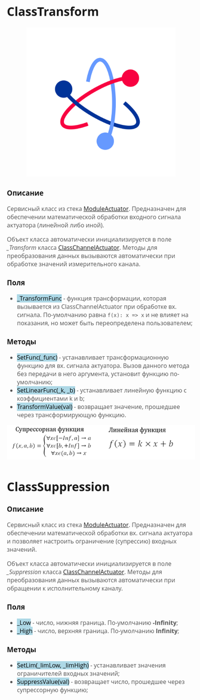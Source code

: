 <div style = "font-family: 'Open Sans', sans-serif; font-size: 16px">

# ClassTransform
<div style = "color: #555">
    <p align="center">
    <img src="./res/logo.png" width="400" title="hover text">
    </p>
</div>

### Описание
<div style = "color: #555">

Сервисный класс из стека [ModuleActuator](README.md). Предназначен для обеспечении математической обработки входного сигнала актуатора (линейной либо иной).

Объект класса автоматически инициализируется в поле *_Transform* класса [ClassChannelActuator](./README_CHANNEL.md). Методы для преобразования данных вызываются автоматически при обработке значений измерительного канала.

</div>

### Поля
<div style = "color: #555">

- <mark style="background-color: lightblue">_TransformFunc</mark> - функция трансформации, которая вызывается из ClassChannelActuator при обработке вх. сигнала. По-умолчанию равна `f(x): x => x` и не влияет на показания, но может быть переопределена пользователем;

</div>

### Методы
<div style = "color: #555">

- <mark style="background-color: lightblue">SetFunc(_func)</mark> - устанавливает трансформационную функцию для вх. сигнала актуатора. Вызов данного метода без передачи в него аргумента, установит функцию по-умолчанию;
- <mark style="background-color: lightblue">SetLinearFunc(_k, _b)</mark> - устанавливает линейную функцию с коэффициентами k и b;
- <mark style="background-color: lightblue">TransformValue(val)</mark> - возвращает значение, прошедшее через трансформирующую функцию.

<div align='left'>
    <img src="./res/math.png" alt="Image not found">
</div>
</div>

# ClassSuppression

### Описание
<div style = "color: #555">

Сервисный класс из стека [ModuleActuator](README.md). Предназначен для обеспечении математической обработки вх. сигнала актуатора и позволяет настроить ограничение (супрессию) входных значений.

Объект класса автоматически инициализируется в поле *_Suppression* класса [ClassChannelActuator](./README_CHANNEL.md). Методы для преобразования данных вызываются автоматически при обращении к исполнительному каналу.

</div>

### Поля
<div style = "color: #555">

- <mark style="background-color: lightblue">_Low</mark> - число, нижняя граница. По-умолчанию **-Infinity**;
- <mark style="background-color: lightblue">_High</mark> - число, верхняя граница. По-умолчанию **Infinity**;

</div>

### Методы
<div style = "color: #555">

- <mark style="background-color: lightblue">SetLim(_limLow, _limHigh)</mark> - устанавливает значения ограничителей входных значений;
- <mark style="background-color: lightblue">SuppressValue(val)</mark> - возвращает число, прошедшее через супрессорную функцию;

</div>

</div>